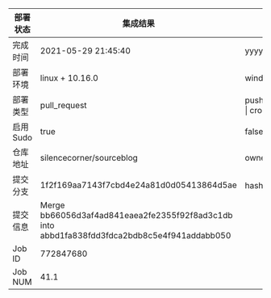 部署状态 | 集成结果 | 参考值
---|---|---
完成时间 | 2021-05-29 21:45:40 | yyyy-mm-dd hh:mm:ss
部署环境 | linux + 10.16.0 | window \| linux + stable
部署类型 | pull_request | push \| pull_request \| api \| cron
启用Sudo | true | false \| true
仓库地址 | silencecorner/sourceblog | owner_name/repo_name
提交分支 | 1f2f169aa7143f7cbd4e24a81d0d05413864d5ae | hash 16位
提交信息 | Merge bb66056d3af4ad841eaea2fe2355f92f8ad3c1db into abbd1fa838fdd3fdca2bdb8c5e4f941addabb050 |
Job ID   | 772847680 |
Job NUM  | 41.1 |
